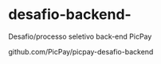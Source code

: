 # desafio-backend-
Desafio/processo seletivo back-end PicPay

github.com/PicPay/picpay-desafio-backend
